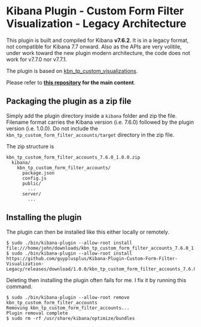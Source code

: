 # Kibana Plugin - Custom Form Filter Visualization - Legacy Architecture

This plugin is built and compiled for Kibana **v7.6.2**. It is in a legacy format, not compatible for Kibana 7.7 onward. Also as the APIs are very volitile, under work toward the new plugin modern architecture, the code does not work for v7.7.0 nor v7.7.1.

The plugin is based on [kbn_tp_custom_visualizations](https://github.com/elastic/kibana/tree/v7.6.2/test/plugin_functional/plugins/kbn_tp_custom_visualizations).

Please refer to **[this repository](https://github.com/guyplusplus/Kibana-Plugin-Custom-Form-Filter-Visualization) for the main content**.

## Packaging the plugin as a zip file

Simply add the plugin directory inside a `kibana` folder and zip the file. Filename format carries the Kibana version (i.e. 7.6.0) followed by the plugin version (i.e. 1.0.0). Do not include the `kbn_tp_custom_form_filter_accounts/target` directory in the zip file.

The zip structure is

```
kbn_tp_custom_form_filter_accounts_7.6.0_1.0.0.zip
  kibana/
    kbn_tp_custom_form_filter_accounts/
      package.json
      config.js
      public/
        ...
      server/
        ...
```

## Installing the plugin

The plugin can then be installed like this either locally or remotely.

```
$ sudo ./bin/kibana-plugin --allow-root install file:///home/john/downloads/kbn_tp_custom_form_filter_accounts_7.6.0_1.0.0.zip
$ sudo ./bin/kibana-plugin --allow-root install https://github.com/guyplusplus/Kibana-Plugin-Custom-Form-Filter-Visualization-Legacy/releases/download/1.0.0/kbn_tp_custom_form_filter_accounts_7.6.0_1.0.0.zip
```

Deleting then installing the plugin often fails for me. I fix it by running this command.

```
$ sudo ./bin/kibana-plugin --allow-root remove kbn_tp_custom_form_filter_accounts
Removing kbn_tp_custom_form_filter_accounts...
Plugin removal complete
$ sudo rm -rf /usr/share/kibana/optimize/bundles
```
